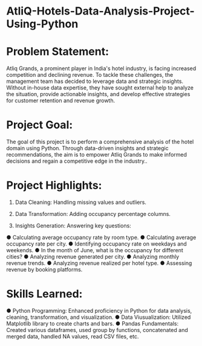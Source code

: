 # AtliQ-Hotels-Data-Analysis-Project-Using-Python

# Problem Statement:

Atliq Grands, a prominent player in India's hotel industry, is facing increased competition and declining revenue. To tackle these challenges, the management team has decided to leverage data and strategic insights. Without in-house data expertise, they have sought external help to analyze the situation, provide actionable insights, and develop effective strategies for customer retention and revenue growth.

# Project Goal:

The goal of this project is to perform a comprehensive analysis of the hotel domain using Python. Through data-driven insights and strategic recommendations, the aim is to empower Atliq Grands to make informed decisions and regain a competitive edge in the industry..

# Project Highlights:

1) Data Cleaning: Handling missing values and outliers.

2) Data Transformation: Adding occupancy percentage columns.

3) Insights Generation: Answering key questions:

● Calculating average occupancy rate by room type.
● Calculating average occupancy rate per city.
● Identifying occupancy rate on weekdays and weekends.
● In the month of June, what is the occupancy for different cities?
● Analyzing revenue generated per city.
● Analyzing monthly revenue trends.
● Analyzing revenue realized per hotel type.
● Assessing revenue by booking platforms.

# Skills Learned:

● Python Programming: Enhanced proficiency in Python for data analysis, cleaning, transformation, and visualization.
● Data Viusualization: Utilized Matplotlib library to create charts and bars.
● Pandas Fundamentals: Created various dataframes, used group by functions, concatenated and merged data, handled NA values, read CSV files, etc.
